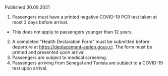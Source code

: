 Published 30.09.2021
1. Passengers must have a printed negative COVID-19 PCR test taken at most 3 days before arrival.
- This does not apply to passengers younger than 12 years.
2. A completed "Health Declaration Form" must be submitted before departure at <a href="https://deplacement-aerien.gouv.ci">https://deplacement-aerien.gouv.ci</a>. The form must be printed and presented upon arrival.
3. Passengers are subject to medical screening.
4. Passengers arriving from Senegal and Tunisia are subject to a COVID-19 test upon arrival.